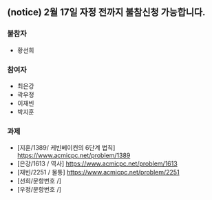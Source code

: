 ## (notice) 2월 17일 자정 전까지 불참신청 가능합니다.

### 불참자
- 황선희

### 참여자
- 최은강
- 곽우정
- 이재빈
- 박지훈

### 과제
- [지훈/1389/ 케빈베이컨의 6단계 법칙] https://www.acmicpc.net/problem/1389
- [은강/1613 / 역사] https://www.acmicpc.net/problem/1613
- [재빈/2251 / 물통] https://www.acmicpc.net/problem/2251
- [선희/문항번호 /] 
- [우정/문항번호 /]
